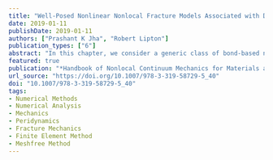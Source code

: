 ```yaml
---
title: "Well-Posed Nonlinear Nonlocal Fracture Models Associated with Double-Well Potentials"
date: 2019-01-11
publishDate: 2019-01-11
authors: ["Prashant K Jha", "Robert Lipton"]
publication_types: ["6"]
abstract: "In this chapter, we consider a generic class of bond-based nonlocal nonlinear potentials and formulate the evolution over suitable function spaces. The peridynamic potential considered in this work is a differentiable version of the original bond-based model introduced in Silling (J Mech Phys Solids 48(1):175--209, 2000). The potential associated with the model has two wells where one well corresponds to linear elastic behavior and the other corresponds to brittle fracture (see Lipton (J Elast 117(1):21--50, 2014; 124(2):143--191, 2016)). The parameters in the potential can be directly related to the elastic tensor and fracture toughness. In this chapter we show that well-posed formulations of the model can be developed over different function spaces. Here we will consider formulations posed over Hölder spaces and Sobolev spaces. The motivation for the Hölder space formulation is to show a priori convergence for the discrete finite difference method. The motivation for the Sobolev formulation is to show a priori convergence for the finite element method. In the following chapter we will show that the discrete approximations converge to well-posed evolutions. The associated convergence rates are given explicitly in terms of time step and the size of the spatial mesh."
featured: true
publication: "*Handbook of Nonlocal Continuum Mechanics for Materials and Structures*"
url_source: "https://doi.org/10.1007/978-3-319-58729-5_40"
doi: "10.1007/978-3-319-58729-5_40"
tags:
- Numerical Methods
- Numerical Analysis
- Mechanics
- Peridynamics
- Fracture Mechanics
- Finite Element Method 
- Meshfree Method
---
```


